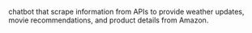 chatbot that scrape information from APIs to provide weather updates, movie recommendations, and product details from Amazon.
